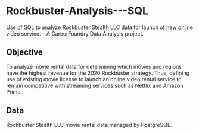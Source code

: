 # Rockbuster-Analysis---SQL
Use of SQL to analyze Rockbuster Stealth LLC data for launch of new online video service. – A CareerFoundry Data Analysis project.  

## Objective

To analyze movie rental data for determining which movies and regions have the highest revenue for the 2020 Rockbuster strategy. Thus, defining use of existing movie license to launch an online video rental service to remain competitive with streaming services such as Netflix and Amazon Prime.   

## Data

Rockbuster Stealth LLC movie rental data managed by PostgreSQL. 
